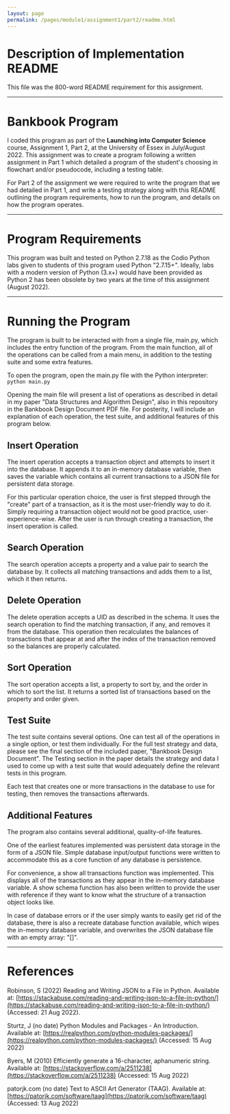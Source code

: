 ```yaml
---
layout: page
permalink: /pages/module1/assignment1/part2/readme.html
---
```


# Description of Implementation README

This file was the 800-word README requirement for this assignment.

---

# Bankbook Program

I coded this program as part of the **Launching into Computer Science** course, Assignment 1, Part 2, at the University of Essex in July/August 2022. This assignment was to create a program following a written assignment in Part 1 which detailed a program of the student's choosing in flowchart and/or pseudocode, including a testing table.

For Part 2 of the assignment we were required to write the program that we had detailed in Part 1, and write a testing strategy along with this README outlining the program requirements, how to run the program, and details on how the program operates.

---

# Program Requirements

This program was built and tested on Python 2.7.18 as the Codio Python labs given to students of this program used Python "2.7.15+". Ideally, labs with a modern version of Python (3.x+) would have been provided as Python 2 has been obsolete by two years at the time of this assignment (August 2022).

---

# Running the Program

The program is built to be interacted with from a single file, main.py, which includes the entry function of the program. From the main function, all of the operations can be called from a main menu, in addition to the testing suite and some extra features.

To open the program, open the main.py file with the Python interpreter: `python main.py`

Opening the main file will present a list of operations as described in detail in my paper "Data Structures and Algorithm Design", also in this repository in the Bankbook Design Document PDF file. For posterity, I will include an explanation of each operation, the test suite, and additional features of this program below.

## Insert Operation

The insert operation accepts a transaction object and attempts to insert it into the database. It appends it to an in-memory database variable, then saves the variable which contains all current transactions to a JSON file for persistent data storage.

For this particular operation choice, the user is first stepped through the "create" part of a transaction, as it is the most user-friendly way to do it. Simply requiring a transaction object would not be good practice, user-experience-wise. After the user is run through creating a transaction, the insert operation is called.

## Search Operation

The search operation accepts a property and a value pair to search the database by. It collects all matching transactions and adds them to a list, which it then returns.

## Delete Operation

The delete operation accepts a UID as described in the schema. It uses the search operation to find the matching transaction, if any, and removes it from the database. This operation then recalculates the balances of transactions that appear at and after the index of the transaction removed so the balances are properly calculated.

## Sort Operation

The sort operation accepts a list, a property to sort by, and the order in which to sort the list. It returns a sorted list of transactions based on the property and order given.

## Test Suite

The test suite contains several options. One can test all of the operations in a single option, or test them individually. For the full test strategy and data, please see the final section of the included paper, "Bankbook Design Document". The Testing section in the paper details the strategy and data I used to come up with a test suite that would adequately define the relevant tests in this program.

Each test that creates one or more transactions in the database to use for testing, then removes the transactions afterwards.

## Additional Features

The program also contains several additional, quality-of-life features.

One of the earliest features implemented was persistent data storage in the form of a JSON file. Simple database input/output functions were written to accommodate this as a core function of any database is persistence.

For convenience, a show all transactions function was implemented. This displays all of the transactions as they appear in the in-memory database variable. A show schema function has also been written to provide the user with reference if they want to know what the structure of a transaction object looks like.

In case of database errors or if the user simply wants to easily get rid of the database, there is also a recreate database function available, which wipes the in-memory database variable, and overwrites the JSON database file with an empty array: "[]".

---

# References

Robinson, S (2022) Reading and Writing JSON to a File in Python. Available at: [https://stackabuse.com/reading-and-writing-json-to-a-file-in-python/](https://stackabuse.com/reading-and-writing-json-to-a-file-in-python/) (Accessed: 21 Aug 2022).

Sturtz, J (no date) Python Modules and Packages - An Introduction. Available at: [https://realpython.com/python-modules-packages/](https://realpython.com/python-modules-packages/) (Accessed: 15 Aug 2022)

Byers, M (2010) Efficiently generate a 16-character, aphanumeric string. Available at: [https://stackoverflow.com/a/2511238](https://stackoverflow.com/a/2511238) (Accessed: 15 Aug 2022)

patorjk.com (no date) Text to ASCII Art Generator (TAAG). Available at: [https://patorjk.com/software/taag](https://patorjk.com/software/taag) (Accessed: 13 Aug 2022)
